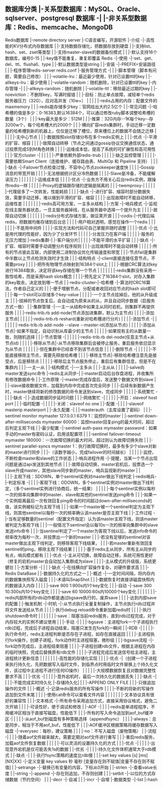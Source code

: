 数据库分类
        |-关系型数据库：MySQL、Oracle、sqlserver、postgresql
数据库 -|
        |-非关系型数据库：Redis、memcache、MongoDB
---------------------------------------------------------------------------------------------------------------------------
Redis数据库
                |-remote directory server
                |-C语言编写，开源软件
        |-介绍 -|-高性能的KV分布式内存数据库
        |       |-支持数据存储化，把数据存放到硬盘
        |       |-支持list、hash、set、zset等类型
        |       |-支持master-slave的数据备份模式
        |
        |       |-默认支持16个数据库，编号0-15
        |       |-key值不能重复，重复即覆盖
Redis  -|-使用 -|-set、get、del、ttl、flushall、type
        |       |-默认数据类型是string
        |
        |-安装 -|-PREFIX=安装路径
        |
        |               |-程序管理redis-server redis.conf
        |-服务管理方式 -| 
        |               |-脚本管理（脚本有问题，需要自己修改）
        |
        |           |-volatile-lru：最近最少使用，针对已设置ttl的key
        |           |-allkeys-lru：最少使用
        |           |-volatile-random：随机删除，针对已设置ttl的key
        |-内存管理 -|
        |           |-allkeys-random：随机删除
        |           |-volatile-ttl：移除最近过期的key
        |           |-noeviction：不删除key，写满时报错
        |
        |           |-目标：防止单点故障，减轻单个redis服务器压力（32G），应对高并发（10w+）
        |           |
        |           |           |-redis占用的内存：配置文件的maxmemory
        |           |           |-redis能存储多少key：官网给出大约2.5亿个
        |           |-常见问题 -|-哈希槽的值是多少：0-16383,默认16384个，可以通过修改ruby脚本调整哈希槽的数量（3个）
        |           |           |-key最大是多少：512M
        |           |           |-推算：32G内存--1K每个key--存3200w个，每个哈希槽大约2000个
        |           |           |-横向扩容redis集群时，手动迁移一定数量的哈希槽到新的机器上，仅仅是迁移了槽位，原来槽位上的数据不会随之迁移
        |           |
        |           |                               |-无中心节点
        |           |                               |-数据按照slot存储分布在多个redis实例上
        |           |                       |-优点 -|-平滑的扩容、缩容
        |           |                       |       |-故障自动转移（节点之间通过gossip协议交换通信状态，通过投票完成S到M角色转换
        |           |                       |       |-运维成本低，提高了系统的可扩展性和高可用性
        |           |       |-官方cluster  -|
        |           |       |               |       |-严重依赖外部redis-trub
        |           |       |               |       |-缺乏监控管理
        |           |       |               |       |-需要依赖Smart Client（连接维护、缓存路由表、MultiOp 和 Pipeline 支持）
        |           |       |               |-缺点 -|-Failover节点检查过慢，不容中心节点zookeeper速度快
        |           |       |                       |-Gossip消息的带宽开销
        |           |       |                       |-无法根据统计区分冷热数据
        |           |       |                       |-Slave是冷备，不能缓解读压力
        |           |       |
        |           |       |                   |-运维成本低
        |           |       |           |-优点 -|-业务方不用关心后台redis实例，跟操作redis一样
        |           |       |           |       |-Proxy的逻辑跟存储的逻辑是隔离的
        |           |       |-twemproxy-|
        |           |       |           |       |-代理层多了一次转发，性能耗损
        |           |       |           |-缺点 -|-进行扩容、缩容时部分数据失效，需要手动迁移，难以做到平滑的扩容、缩容
        |           |       |                   |-出现故障时不能自动转移，运维性差
        |           |       |
        |           |       |           |-redis高可用方案，一主多从结构
        |           |-方案 -|-哨兵模式 -|-监视在线主服务器状态，一旦主服务器掉线，在从服务器中选择一个提升为主
        |           |       |           |-故障自动切换
        |           |       |
        |           |       |       |-redis分布式存储方案，豌豆荚开源
        |           |       |-codis-|-代理后端redis，把数据均衡存储到后台总
        |           |       |       |-用户相对透明，感觉在操作一个redis
        |           |       |
        |           |       |                   |-不是用中间件
        |           |       |                   |-实现方法和代码可自己掌握并随时调整
        |           |       |           |-优点 -|-比是用代理的性能好，因为少了分发环节
        |           |       |           |       |-分发压力在客户端
        |           |       |           |       |-服务的无压力增加
        |-redis集群-|       |-客户端分片|
        |           |                   |       |-不能平滑的水平扩容
        |           |                   |-缺点 -|-扩容、缩容时需要手动调整分片程序规则
        |           |                           |-出现故障时不能自动转移
        |           |
        |           |                           |-所有的节点彼此互联，内部使用二进制协议优化传输速度和带宽
        |           |                           |-节点fail是集群中半数以上节点检测失效时才生效
        |           |               |-结构特点 -|-client直接连接任意节点，不需要proxy
        |           |               |           |-把所有物理节点映射到16384个slot上
        |           |               |           |-根据CRC算法对key进行16384取余，决定将该key存储在哪一个节点
        |           |               |
        |           |               |           |-redis集群没有采用一致性哈希，而是采用hash slots概念
        |           |               |           |-预先定义了16384个slot，对存入集群的key取余，决定放到哪一节点
        |           |-redis-cluster-|-哈希槽   -|-算法时CRC16算法，作者自己定义的
        |                           |           |-便于增删节点，分配或者收回对应节点的hash slot即可
        |                           |           |-每一个slot可以存储多个key-value
        |                           |
        |                           |           |-一个主节点挂掉后，他的从升级成主
        |                           |           |-挂掉的节点恢复后，会自动成为原来从的从，并且自动同步数据（启服务方式一致）
        |                           |-集群管理 -|-一主一从结构中如果主从同时宕机，则集群不再提供服务
        |                           |           |                                   |-redis-trib.rb add-node(节点添加进集群，默认为主节点)
        |                           |           |                       |-添加主节点|
        |                           |           |                       |           |-redis-trib.rb reshard(重新对哈希槽进行分片)
        |                           |           |           |-添加节点 -|
        |                           |           |           |           |           |-redis-trib.rb add-node --slave --master-id(添加从节点)
        |                           |           |           |           |-添加从节点|-如果不指定，自动识别从库最少的主节点
        |                           |           |           |                       |-如果现有主的从数量一致，则随机选择
        |                           |           |-节点管理 -|
        |                           |           |           |                       |-redis-trib.rb del-node(任意主节点+从节点id)
        |                           |           |           |           |-移除从节点|-从节点移除集群后会被停止服务，重启服务依旧显示为从节点
        |                           |           |           |           |           |-但在集群中已经查不到该节点信息
        |                           |           |           |-删除节点 -|
        |                           |           |                       |           |-不能直接移除主节点，需要先释放哈希槽
        |                           |           |                       |-移除主节点|-移除哈希槽注意先是接受点，后是移除点
        |                           |           |                       |           |-移除后主节点服务停止，重启后有集群信息，但是不在集群内
        |
        |                           |-一主一从
        |               |-结构模式 -|-一主多从
        |               |           |-主从从
        |               |
        |               |           |-salve向master发送sync命令
        |-redis主从同步-|           |-master启动后台存盘进程，并收集所有修改数据命令
        |               |-工作原理 -|-master完成存盘后，发送整个数据文件到slave
        |               |           |-slave接收数据文件，加载到内存中完成首次完全同步
        |               |           |-后续有新数据产生时，master继续将新的修改数据的命令发送到slave，完成同步
        |               |
        |               |       |-系统繁忙 -|
        |               |-缺点 -|           |-造成数据同步延时问题
        |               |       |-网络繁忙 -|
        |               |
        |               |                   |-开启：slaveof host port
        |               |       |-临时配置 -|
        |               |       |           |-关闭：slaveof no one
        |               |-配置 -|
        |                       |           |-slaveof masterip masterport
        |                       |-永久配置 -|
        |                                   |-masterauth（主库设置了密码）
        |
        |                       |-sentinel monitor mymaster 127.0.0.1 6379 1：监控的master
        |                       |-sentinel down-after-milliseconds mymaster 60000：监控master回复ping的最大时间，超过后判定主观下线
        |           |-最少配置 -|-sentinel auth-pass mymaster password：如果手动的master有密码认证，启用该配置项
        |           |           |-sentinel failover-timeout mymaster 180000：一次故障切换的最大时间，超过则认为故障切换失败
        |           |           |-sentinel parallel-syncs mymaster 1：执行故障切换时，最多有多少个slave对新的master进行同步
        |           |           |-（该数字越小，完成failover的时间越长）
        |           |
        |           |               |-监控，不断检查master和slave的工作状态
        |           |-哨兵进程作用 -|-提醒，当某一个节点出现问题是通过api发送到其他节点
        |           |               |-故障自动切换，master宕机后，投票选一个slave升成master，其他slave同步新的master，哨兵监视新的master
        |           |   
        |           |           |-主观下线：SDOWN，单个sentinel实例对master做出下线判定
        |-redis哨兵-|-判定标准 -|
        |           |           |-客观下线：ODOWN，多个sentinel实例对master做出下线判定，（多个sentinel实例进行协商后，统一结果）
        |           |
        |           |           |-每个sentinel实例以每秒一次的频率向集群中的master、slave和其他的sentinel发送ping命令
        |           |           |-如果一个实例距离最后一次有效回复ping命令的时间超过down-after-milliseconds的值，该实例被标记为主观下线
        |           |           |-如果一个master被一个sentinel判定为主观下线，则其他sentinel以每秒一次的频率确认该master是否主观下线
        |           |-工作过程 -|-当有足够数量的sentinel（配置文件指定）认为该master主观下线，则该master被判定为客观下线
        |           |           |-一般情况下sentinel会以每10s一次的频率向集群中的slave发送info命令
        |           |           |-当sentinel判定了一个master为客观下线以后，发送info命令的频率改为每秒一次，并投票出一个新的master
        |           |           |-若没有足够的sentinel对该master做出主观下线判定，则移除客观下线结果，
        |           |           |-若master重新有效回复sentinel的ping，移除主观下线结果
        |           |
        |           |                   |-基于redis主从同步，所有主从同步的有点，哨兵模式都有
        |           |           |-优点 -|-主从可切换，故障自动迁移，系统可用性更好（修复的宕机master会自动加入集群成为slave
        |           |           |       |-主从模式的升级版，系统更健壮
        |           |-方案分析 -|
        |           |           |-缺点 -|-在线横向扩容操作复杂，对硬件要求高
        |
        |                           |-Redis DataBase
        |                           |-数据持久化的方式之一
        |                   |-概述 -|-一定时间间隔，将内存内的数据集快照写入磁盘
        |                   |       |-术语叫SnapShot
        |                   |       |-数据恢复时直接讲磁盘快照内的数据读入内存
        |                   |
        |                   |                   |-save 900 1:900s内1个key变化
        |                   |           |-自动 -|-save 300 10:300s内10个key变化
        |                   |           |       |-save 60 10000:60s内10000个key变化
        |                   |           |
        |                   |           |       |-redis内部所有的rdb动作都是通过bgsave执行的，废弃save
        |                   |           |       |-达到内部save的配置
        |                   |-触发机制 -|-时机 -|-从节点执行全量复制操作，主节点执行rdb过程并将文件发送给从节点
        |                   |           |       |-执行debug reload命令重新加载redis时
        |                   |           |       |-执行shutdown命令时
        |                   |           |
        |                   |           |       |-save：阻塞当前redis服务，直到rdb过程完成，对于内存较大的实例不建议使用
        |                   |           |-手动 -|
        |                   |                   |-bgsave：主进程fork一个子进程执行rdb过程，完成后子进程自动结束，阻塞只发生在fork的一瞬间
        |           |-RDB  -|
        |           |       |               |-执行命令时，redis主进程判断是否存在子进程，如存在直接返回
        |           |       |               |-主进程执行fork操作，创建子进程，fork动作时主进程阻塞，微秒级
        |           |       |-bgsave流程   -|-fork动作完成后，主进程结束阻塞
        |           |       |               |-子进程创建rdb文件，根据主进程在内存的临时快照，完成后替换原有rdb文件
        |           |       |               |-子进程完成后发送信号给主进程，主进程统计更新信息
        |           |       |
        |           |       |               |-高性能的存储化实现
        |           |       |       |-优点 -|（创建一个子进程来执行持久化，先把数据写入临时文件，到临界点时用临时文件替换上个持久化文件，该过程中主进程不进行任何IO操作）
        |           |       |       |       |-大规模数据恢复且对数据完整性要求不高
        |           |       |-优劣 -|
        |           |               |       |-意外宕机时，最后一次持久化的数据丢失
        |           |               |-缺点 -|
        |           |                       |-不能完成实时持久化
        |-存储持久化|
        |           |               |-APPEND ONLY FILE
        |           |               |-只做追加操作的文件
        |           |       |-概述 -|-记录redis服务的所有写操作
        |           |       |       |-不断的将新的写操作追加到文件末尾
        |           |       |       |-使用cat命令可以查看文件内容
        |           |       |
        |           |       |           |-文本协议具有很好的兼容性
        |           |       |-文本格式 -|-所有命令采用追加方式，直接采用协议格式，避免二次开销
        |           |       |           |-可读性好，便于调试和修改
        |           |-AOF  -|
        |                   |                                           |-redis是单进程程序，不用缓冲区相当于直接写磁盘，性能低下
        |                   |       |-所有的写入命令追加到aof_buf缓冲区-|
        |                   |       |                                   |-从aof_buf到磁盘有多种策略选择（appendfsync）
        |                   |       |                                       |-always：总是同步，相当于不用aof_buf，性能低下
        |                   |       |-AOF缓冲区根据策略将缓存数据写入磁盘  -|-everysec：每秒，建议策略
        |                   |       |                                       |-no：不写入磁盘（废物策略）
        |                   |-流程 -|
        |                   |       |-随着aof文件越来越大，需要定期对aof文件进行重写
        |                   |       |-重启redis服务，加载aof文件恢复数据
        |                   |
        |                   |               |-可以灵活的设置持久化的方式
        |                   |       |-优点 -|
        |                   |       |       |-出现意外宕机是仅可能丢失1s的数据
        |                   |-优劣 -|
        |                           |       |-持久化文件体积通常大于rdb模式
        |                           |-缺点 -|
        |                                   |-执行fsync策略的速度比rdb慢
        |
        |                       |-set key values [s] [ms] [NX|XX]  -|-定义变量  key values 秒  毫秒 [变量存在则不赋值|变量不存在则不赋值]
        |                       |-setrange -|-替换已有变量的内容，下标从0开始
        |                       |-strlen   -|-查看value长度
        |           |-string   -|-append   -|-存在则追加，不存则创建
        |           |           |-setbit   -|-以位的方式存储数据（节约空间）
        |           |           |-decr     -|-自减
        |           |           |-incr     -|-自增
        |-数据类型 -|-list
                    |-hash
